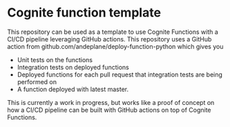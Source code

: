 # Cognite function template
This repository can be used as a template to use Cognite Functions with a CI/CD pipeline leveraging GitHub actions. This repository uses a GitHub action from github.com/andeplane/deploy-function-python which gives you
 - Unit tests on the functions
 - Integration tests on deployed functions
 - Deployed functions for each pull request that integration tests are being performed on
 - A function deployed with latest master.

This is currently a work in progress, but works like a proof of concept on how a CI/CD pipeline can be built with GitHub actions on top of Cognite Functions.